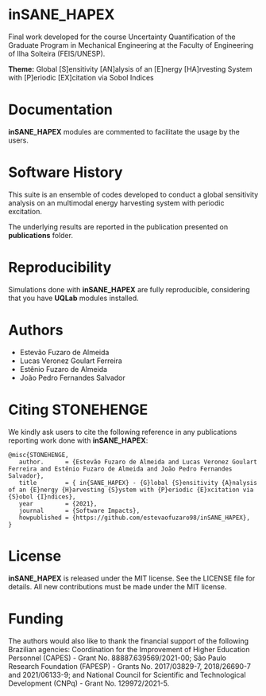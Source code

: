 # inSANE_HAPEX

Final work developed for the course Uncertainty Quantification of the Graduate Program in Mechanical Engineering at the Faculty of Engineering of Ilha Solteira (FEIS/UNESP).

**Theme:** Global [S]ensitivity [AN]alysis of an [E]nergy [HA]rvesting System with [P]eriodic [EX]citation via Sobol Indices

# Documentation
**inSANE_HAPEX** modules are commented to facilitate the usage by the users.

# Software History
This suite is an ensemble of codes developed to conduct a global sensitivity analysis on an multimodal energy harvesting system with periodic excitation.

The underlying results are reported in the publication presented on **publications** folder.

# Reproducibility
Simulations done with **inSANE_HAPEX** are fully reproducible, considering that you have **UQLab** modules installed.

# Authors
- Estevão Fuzaro de Almeida
- Lucas Veronez Goulart Ferreira
- Estênio Fuzaro de Almeida
- João Pedro Fernandes Salvador

# Citing STONEHENGE
We kindly ask users to cite the following reference in any publications reporting work done with **inSANE_HAPEX**:

```
@misc{STONEHENGE,
   author.      = {Estevão Fuzaro de Almeida and Lucas Veronez Goulart Ferreira and Estênio Fuzaro de Almeida and João Pedro Fernandes Salvador},
   title        = { in{SANE_HAPEX} - {G}lobal {S}ensitivity {A}nalysis of an {E}nergy {H}arvesting {S}ystem with {P}eriodic {E}xcitation via {S}obol {I}ndices},
   year         = {2021},
   journal      = {Software Impacts},
   howpublished = {https://github.com/estevaofuzaro98/inSANE_HAPEX},
}
```

# License
**inSANE_HAPEX** is released under the MIT license. See the LICENSE file for details. All new contributions must be made under the MIT license.

# Funding
The authors would also like to thank the financial support of the following Brazilian agencies: Coordination for the Improvement of Higher Education Personnel (CAPES) - Grant No. 88887.639569/2021-00; São Paulo Research Foundation (FAPESP) - Grants No. 2017/03829-7, 2018/26690-7 and 2021/06133-9; and National Council for Scientific and Technological Development (CNPq) - Grant No. 129972/2021-5.
          
